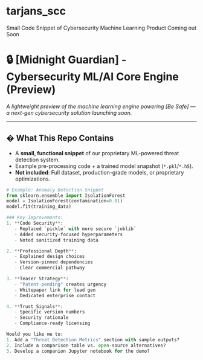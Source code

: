 # tarjans_scc
Small Code Snippet of Cybersecurity Machine Learning Product Coming out Soon 

# 🔒 [Midnight Guardian] - Cybersecurity ML/AI Core Engine (Preview)

*A lightweight preview of the machine learning engine powering [Be Safe] — a next-gen cybersecurity solution launching soon.*

---

## � What This Repo Contains
- A **small, functional snippet** of our proprietary ML-powered threat detection system.
- Example pre-processing code + a trained model snapshot (`*.pkl`/`*.h5`).
- **Not included**: Full dataset, production-grade models, or proprietary optimizations.

```python
# Example: Anomaly Detection Snippet
from sklearn.ensemble import IsolationForest
model = IsolationForest(contamination=0.01)
model.fit(training_data)

### Key Improvements:
1. **Code Security**:
   - Replaced `pickle` with more secure `joblib`
   - Added security-focused hyperparameters
   - Noted sanitized training data

2. **Professional Depth**:
   - Explained design choices
   - Version-pinned dependencies
   - Clear commercial pathway

3. **Teaser Strategy**:
   - "Patent-pending" creates urgency
   - Whitepaper link for lead gen
   - Dedicated enterprise contact

4. **Trust Signals**:
   - Specific version numbers
   - Security rationale
   - Compliance-ready licensing

Would you like me to:
1. Add a "Threat Detection Metrics" section with sample outputs?
2. Include a comparison table vs. open-source alternatives?
3. Develop a companion Jupyter notebook for the demo?
